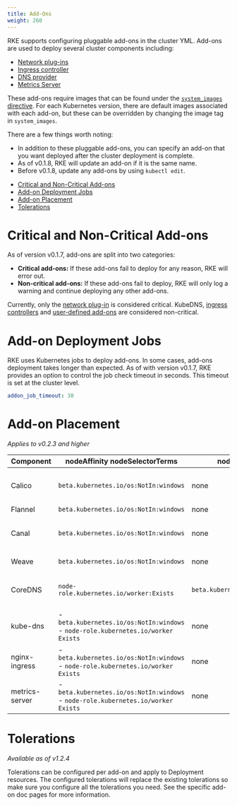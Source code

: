 ```yaml
---
title: Add-Ons
weight: 260
---
```


RKE supports configuring pluggable add-ons in the cluster YML. Add-ons are used to deploy several cluster components including:

* [Network plug-ins]({{<baseurl>}}/rke/latest/en/config-options/add-ons/network-plugins/)
* [Ingress controller]({{<baseurl>}}/rke/latest/en/config-options/add-ons/ingress-controllers/)
* [DNS provider]({{<baseurl>}}/rke/latest/en/config-options/add-ons/dns/)
* [Metrics Server]({{<baseurl>}}/rke/latest/en/config-options/add-ons/metrics-server/)

These add-ons require images that can be found under the [`system_images` directive]({{<baseurl>}}/rke/latest/en/config-options/system-images/). For each Kubernetes version, there are default images associated with each add-on, but these can be overridden by changing the image tag in `system_images`.

There are a few things worth noting:

* In addition to these pluggable add-ons, you can specify an add-on that you want deployed after the cluster deployment is complete.
* As of v0.1.8, RKE will update an add-on if it is the same name.
* Before v0.1.8, update any add-ons by using `kubectl edit`.

- [Critical and Non-Critical Add-ons](#critical-and-non-critical-add-ons)
- [Add-on Deployment Jobs](#add-on-deployment-jobs)
- [Add-on Placement](#add-on-placement)
- [Tolerations](#tolerations)

# Critical and Non-Critical Add-ons

As of version v0.1.7, add-ons are split into two categories:

- **Critical add-ons:** If these add-ons fail to deploy for any reason, RKE will error out.
- **Non-critical add-ons:** If these add-ons fail to deploy, RKE will only log a warning and continue deploying any other add-ons.

Currently, only the [network plug-in]({{<baseurl>}}/rke/latest/en/config-options/add-ons/network-plugins/) is considered critical. KubeDNS, [ingress controllers]({{<baseurl>}}/rke/latest/en/config-options/add-ons/ingress-controllers/) and [user-defined add-ons]({{<baseurl>}}/rke/latest/en/config-options/add-ons/user-defined-add-ons/) are considered non-critical.

# Add-on Deployment Jobs

RKE uses Kubernetes jobs to deploy add-ons. In some cases, add-ons deployment takes longer than expected. As of with version v0.1.7, RKE provides an option to control the job check timeout in seconds. This timeout is set at the cluster level.

```yaml
addon_job_timeout: 30
```

# Add-on Placement

_Applies to v0.2.3 and higher_

| Component          | nodeAffinity nodeSelectorTerms             | nodeSelector | Tolerations |
| ------------------ | ------------------------------------------ | ------------ | ----------- |
| Calico             | `beta.kubernetes.io/os:NotIn:windows`  | none | - `NoSchedule:Exists`<br/>- `NoExecute:Exists`<br/>- `CriticalAddonsOnly:Exists` |
| Flannel            | `beta.kubernetes.io/os:NotIn:windows`  | none | - `operator:Exists` |
| Canal              | `beta.kubernetes.io/os:NotIn:windows`  | none         | - `NoSchedule:Exists`<br/>- `NoExecute:Exists`<br/>- `CriticalAddonsOnly:Exists` |
| Weave              | `beta.kubernetes.io/os:NotIn:windows`  | none | - `NoSchedule:Exists`<br/>- `NoExecute:Exists` |
| CoreDNS            | `node-role.kubernetes.io/worker:Exists` | `beta.kubernetes.io/os:linux` | - `NoSchedule:Exists`<br/>- `NoExecute:Exists`<br/>- `CriticalAddonsOnly:Exists` |
| kube-dns           | - `beta.kubernetes.io/os:NotIn:windows`<br/>- `node-role.kubernetes.io/worker` `Exists` | none  | - `NoSchedule:Exists`<br/>- `NoExecute:Exists`<br/>- `CriticalAddonsOnly:Exists` |
| nginx-ingress      | - `beta.kubernetes.io/os:NotIn:windows`<br/>- `node-role.kubernetes.io/worker` `Exists` | none | - `NoSchedule:Exists`<br/>- `NoExecute:Exists` |
| metrics-server     | - `beta.kubernetes.io/os:NotIn:windows`<br/>- `node-role.kubernetes.io/worker` `Exists` | none | - `NoSchedule:Exists`<br/>- `NoExecute:Exists` |

# Tolerations

_Available as of v1.2.4_

Tolerations can be configured per add-on and apply to Deployment resources. The configured tolerations will replace the existing tolerations so make sure you configure all the tolerations you need. See the specific add-on doc pages for more information.
